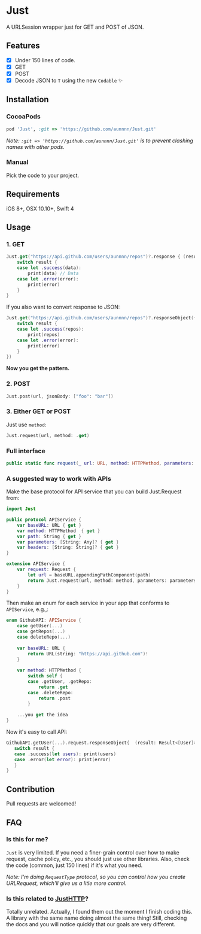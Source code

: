 # Just
A URLSession wrapper just for GET and POST of JSON.

## Features
- [x] Under 150 lines of code.
- [x] GET
- [x] POST
- [x] Decode JSON to `T` using the new `Codable` ✨

## Installation
### CocoaPods
```ruby
pod 'Just', :git => 'https://github.com/aunnnn/Just.git'
```
*Note: `:git => 'https://github.com/aunnnn/Just.git'` is to prevent clashing names with other pods.*
### Manual
Pick the code to your project.

## Requirements
iOS 8+, OSX 10.10+, Swift 4

## Usage
### 1. GET
```swift
Just.get("https://api.github.com/users/aunnnn/repos")?.response { (result) in
    switch result {
    case let .success(data):
        print(data) // Data
    case let .error(error):
        print(error)
    }
}
```

If you also want to convert response to JSON:
```swift
Just.get("https://api.github.com/users/aunnnn/repos")?.responseObject({ (result: Result<[Repo]>) in
    switch result {
    case let .success(repos):
        print(repos)
    case let .error(error):
        print(error)
    }
})
```

**Now you get the pattern.**

### 2. POST
```swift
Just.post(url, jsonBody: ["foo": "bar"])
```
### 3. Either GET or POST
Just use `method`:
```swift
Just.request(url, method: .get)
```

### Full interface 
```swift
public static func request(_ url: URL, method: HTTPMethod, parameters: Parameters?=nil, headers: HTTPHeaders?=nil) -> Request
```

### A suggested way to work with APIs
Make the base protocol for API service that you can build Just.Request from: 
```swift
import Just

public protocol APIService {
    var baseURL: URL { get }
    var method: HTTPMethod  { get }
    var path: String { get }
    var parameters: [String: Any]? { get }
    var headers: [String: String]? { get }
}

extension APIService {
    var request: Request {
        let url = baseURL.appendingPathComponent(path)
        return Just.request(url, method: method, parameters: parameters, headers: headers)
    }
}
```
Then make an enum for each service in your app that conforms to `APIService`, e.g.,:
```swift
enum GithubAPI: APIService {
    case getUser(...)
    case getRepos(...)
    case deleteRepo(...)
    
    var baseURL: URL {
        return URL(string: "https://api.github.com")!
    }
    
    var method: HTTPMethod {
        switch self {
        case .getUser, .getRepo: 
            return .get
        case .deleteRepo: 
            return .post
        }
    
    ...you get the idea
}
```

Now it's easy to call API:
```swift
GithubAPI.getUser(...).request.responseObject{  (result: Result<[User]>) in
   switch result {
   case .success(let users): print(users)
   case .error(let error): print(error)
   }
}
```

## Contribution
Pull requests are welcomed!

## FAQ
### Is this for me?
`Just` is very limited. If you need a finer-grain control over how to make request, cache policy, etc., you should just use other libraries. Also, check the code (common, just 150 lines) if it's what you need.

*Note: I'm doing `RequestType` protocol, so you can control how you create URLRequest, which'll give us a litle more control.*

### Is this related to [JustHTTP](https://github.com/JustHTTP/Just)?
Totally unrelated. Actually, I found them out the moment I finish coding this. A library with the same name doing almost the same thing! Still, checking the docs and you will notice quickly that our goals are very different.
